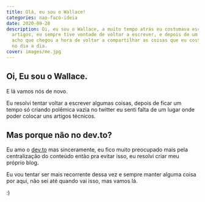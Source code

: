 ```yaml
---
title: Olá, eu sou o Wallace!
categories: nao-faco-ideia
date: 2020-09-28
description: Oi, eu sou o Wallace, a muito tempo atrás eu costumava escrever
  artigos, eu sempre tive vontade de voltar a escrever, e depois de um tempo
  acho que chegou a hora de voltar a compartilhar as coisas que eu costumo fazer
  no dia a dia.
cover: images/me.jpg
---
```

## Oi, Eu sou o Wallace.

E lá vamos nós de novo.

Eu resolvi tentar voltar a escrever algumas coisas, depois de ficar um tempo só criando polêmica vazia no twitter eu senti falta de um lugar onde poder colocar uns artigos técnicos.

## Mas porque não no dev.to?

Eu amo o [dev.to](https://dev.to) mas sinceramente, eu fico muito preocupado mais pela centralização do conteúdo então pra evitar isso, eu resolvi criar meu próprio blog.

Eu vou tentar ser mais recorrente dessa vez e sempre manter alguma coisa por aqui, não sei até quando vai isso, mas vamos lá.

:)